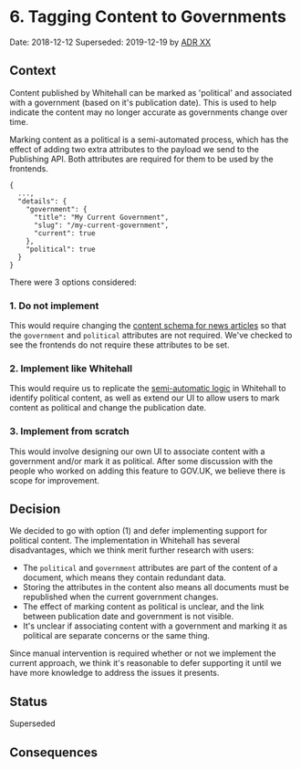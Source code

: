 # 6. Tagging Content to Governments

Date: 2018-12-12
Superseded: 2019-12-19 by [ADR XX](00XX-political-and-government-tagging.md)

## Context

Content published by Whitehall can be marked as 'political' and associated with a government (based on it's publication date). This is used to help indicate the content may no longer accurate as governments change over time.

Marking content as a political is a semi-automated process, which has the effect of adding two extra attributes to the payload we send to the Publishing API. Both attributes are required for them to be used by the frontends.

```
{
  ...,
  "details": {
    "government": {
      "title": "My Current Government",
      "slug": "/my-current-government",
      "current": true
    },
    "political": true
  }
}
```

There were 3 options considered:

### 1. Do not implement

This would require changing the [content schema for news articles][news-article-schema] so that the `government` and `political` attributes are not required. We've checked to see the frontends do not require these attributes to be set.

### 2. Implement like Whitehall

This would require us to replicate the [semi-automatic logic][whitehall-political-identifier] in Whitehall to identify political content, as well as extend our UI to allow users to mark content as political and change the publication date.

### 3. Implement from scratch

This would involve designing our own UI to associate content with a government and/or mark it as political. After some discussion with the people who worked on adding this feature to GOV.UK, we believe there is scope for improvement.

## Decision

We decided to go with option (1) and defer implementing support for political content. The implementation in Whitehall has several disadvantages, which we think merit further research with users:

   * The `political` and `government` attributes are part of the content of a document, which means they contain redundant data.
   * Storing the attributes in the content also means all documents must be republished when the current government changes.
   * The effect of marking content as political is unclear, and the link between publication date and government is not visible.
   * It's unclear if associating content with a government and marking it as political are separate concerns or the same thing.

Since manual intervention is required whether or not we implement the current approach, we think it's reasonable to defer supporting it until we have more knowledge to address the issues it presents.

## Status

Superseded

## Consequences

[news-article-schema]: https://github.com/alphagov/govuk-content-schemas/blob/master/dist/formats/news_article/publisher_v2/schema.json
[whitehall-political-identifier]: https://github.com/alphagov/whitehall/blob/7b5c5a086b89cb62ffba62b152a0a8dcfc10c8e6/lib/political_content_identifier.rb
